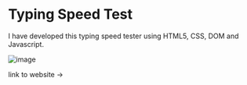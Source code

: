 # Typing Speed Test

I have developed this typing speed tester using HTML5, CSS, DOM and Javascript.

![image](https://user-images.githubusercontent.com/42926487/114231567-3d73a580-9998-11eb-9636-732c05e1cd06.png)


link to website ->
